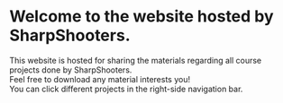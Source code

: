 # Welcome to the website hosted by SharpShooters.
This website is hosted for sharing the materials regarding all course projects done by SharpShooters.  
Feel free to download any material interests you!  
You can click different projects in the right-side navigation bar.
